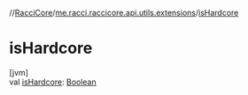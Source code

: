 //[RacciCore](../../index.md)/[me.racci.raccicore.api.utils.extensions](index.md)/[isHardcore](is-hardcore.md)

# isHardcore

[jvm]\
val [isHardcore](is-hardcore.md): [Boolean](https://kotlinlang.org/api/latest/jvm/stdlib/kotlin/-boolean/index.html)
